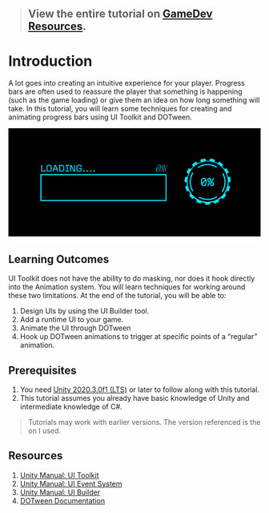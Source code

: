 > ## View the entire tutorial on [GameDev Resources](http://yecats.github.io/2021/03/19/Animate-runtime-progress-bars-with-UI-Toolkit.html).
# Introduction

A lot goes into creating an intuitive experience for your player. Progress bars are often used to reassure the player that something is happening (such as the game loading) or give them an idea on how long something will take. In this tutorial, you will learn some techniques for creating and animating progress bars using UI Toolkit and DOTween.

![Example](./images/1-final.gif)

## Learning Outcomes
UI Toolkit does not have the ability to do masking, nor does it hook directly into the Animation system. You will learn techniques for working around these two limitations. At the end of the tutorial, you will be able to:

1.	Design UIs by using the UI Builder tool.
2.	Add a runtime UI to your game.
3.	Animate the UI through DOTween
4.	Hook up DOTween animations to trigger at specific points of a “regular” animation.

## Prerequisites

1.	You need [Unity 2020.3.0f1 (LTS)](https://unity3d.com/get-unity/download) or later to follow along with this tutorial.
2.	This tutorial assumes you already have basic knowledge of Unity and intermediate knowledge of C#.

> Tutorials may work with earlier versions. The version referenced is the on I used.

## Resources

1. [Unity Manual: UI Toolkit](https://docs.unity3d.com/2020.1/Documentation/Manual/UIElements.html)
2. [Unity Manual: UI Event System](https://docs.unity3d.com/2020.1/Documentation/Manual/UIE-Events.html)
3. [Unity Manual: UI Builder](https://docs.unity3d.com/Packages/com.unity.ui.builder@1.0/manual/index.html)
4. [DOTween Documentation](http://dotween.demigiant.com/documentation.php)

